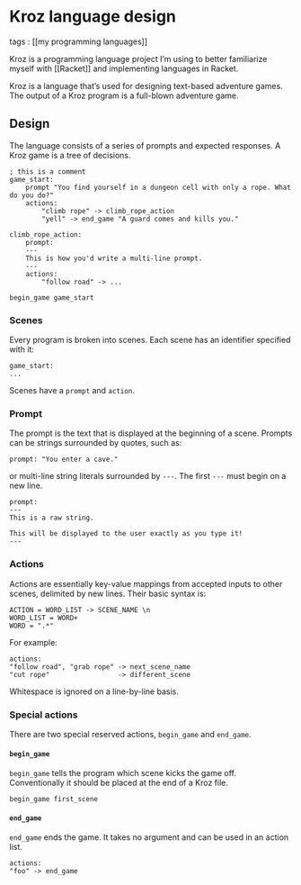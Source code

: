 # Kroz language design

tags
: [[my programming languages]]

Kroz is a programming language project I&rsquo;m using to better familiarize myself with [[Racket]] and implementing languages in Racket.

Kroz is a language that&rsquo;s used for designing text-based adventure games. The output of a Kroz program is a full-blown adventure game.


<a id="org58b0787"></a>

## Design

The language consists of a series of prompts and expected responses. A Kroz game is a tree of decisions.

```text
; this is a comment
game_start:
    prompt "You find yourself in a dungeon cell with only a rope. What do you do?"
    actions:
        "climb rope" -> climb_rope_action
        "yell" -> end_game "A guard comes and kills you."

climb_rope_action:
    prompt:
    ---
    This is how you'd write a multi-line prompt.
    ---
    actions:
        "follow road" -> ...

begin_game game_start
```


<a id="org9226b83"></a>

### Scenes

Every program is broken into scenes. Each scene has an identifier specified with it:

```text
game_start:
...
```

Scenes have a `prompt` and `action`.


<a id="org7bbd2c4"></a>

### Prompt

The prompt is the text that is displayed at the beginning of a scene. Prompts can be strings surrounded by quotes, such as:

```text
prompt: "You enter a cave."
```

or multi-line string literals surrounded by `---`. The first `---` must begin on a new line.

```text
prompt:
---
This is a raw string.

This will be displayed to the user exactly as you type it!
---
```


<a id="orgb2fdb8b"></a>

### Actions

Actions are essentially key-value mappings from accepted inputs to other scenes, delimited by new lines. Their basic syntax is:

```text
ACTION = WORD_LIST -> SCENE_NAME \n
WORD_LIST = WORD+
WORD = ".*"
```

For example:

```text
actions:
"follow road", "grab rope" -> next_scene_name
"cut rope"                 -> different_scene
```

Whitespace is ignored on a line-by-line basis.


<a id="orgfe3cafe"></a>

### Special actions

There are two special reserved actions, `begin_game` and `end_game`.


<a id="orgf3420d7"></a>

#### `begin_game`

`begin_game` tells the program which scene kicks the game off. Conventionally it should be placed at the end of a Kroz file.

```text
begin_game first_scene
```


<a id="org92fcd09"></a>

#### `end_game`

`end_game` ends the game. It takes no argument and can be used in an action list.

```text
actions:
"foo" -> end_game
```
